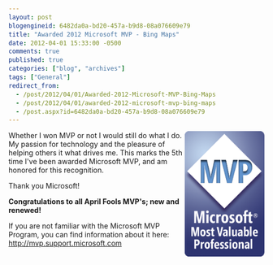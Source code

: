 ```yaml
---
layout: post
blogengineid: 6482da0a-bd20-457a-b9d8-08a076609e79
title: "Awarded 2012 Microsoft MVP - Bing Maps"
date: 2012-04-01 15:33:00 -0500
comments: true
published: true
categories: ["blog", "archives"]
tags: ["General"]
redirect_from: 
  - /post/2012/04/01/Awarded-2012-Microsoft-MVP-Bing-Maps
  - /post/2012/04/01/awarded-2012-microsoft-mvp-bing-maps
  - /post.aspx?id=6482da0a-bd20-457a-b9d8-08a076609e79
---
```

<!-- more -->

<img style="float: right;" src="/files/MVP_FullColor_ForScreen.png" alt="" width="157" />

Whether I won MVP or not I would still do what I do. My passion for technology and the pleasure of helping others it what drives me. This marks the 5th time I've been awarded Microsoft MVP, and am honored for this recognition.

Thank you Microsoft!

**Congratulations to all April Fools MVP's; new and renewed!**

If you are not familiar with the Microsoft MVP Program, you can find information about it here: <a href="http://mvp.support.microsoft.com">http://mvp.support.microsoft.com</a>
